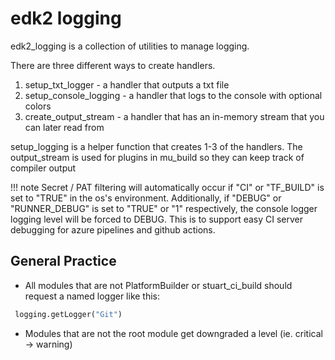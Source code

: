 # edk2 logging

edk2_logging is a collection of utilities to manage logging.

There are three different ways to create handlers.

 1. setup_txt_logger - a handler that outputs a txt file
 2. setup_console_logging - a handler that logs to the console with optional colors
 3. create_output_stream - a handler that has an in-memory stream that you can later read from

setup_logging is a helper function that creates 1-3 of the handlers. The output_stream is used for plugins in mu_build
so they can keep track of compiler output

!!! note
    Secret / PAT filtering will automatically occur if "CI" or "TF_BUILD" is set to "TRUE" in the os's
    environment. Additionally, if "DEBUG" or "RUNNER_DEBUG" is set to "TRUE" or "1" respectively, the
    console logger logging level will be forced to DEBUG. This is to support easy CI server debugging for
    azure pipelines and github actions.

## General Practice

+ All modules that are not PlatformBuilder or stuart_ci_build should request a named logger like this:

 ```python
  logging.getLogger("Git")
 ```

+ Modules that are not the root module get downgraded a level (ie. critical -> warning)
